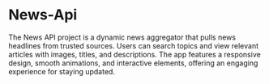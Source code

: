 # News-Api
The News API project is a dynamic news aggregator that pulls news headlines from trusted sources. Users can search topics and view relevant articles with images, titles, and descriptions. The app features a responsive design, smooth animations, and interactive elements, offering an engaging experience for staying updated.
